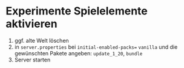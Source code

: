 # Experimente Spielelemente aktivieren

1. ggf. alte Welt löschen
2. in `server.properties` bei `initial-enabled-packs=` `vanilla` und die gewünschten Pakete angeben: `update_1_20`, `bundle`
3. Server starten